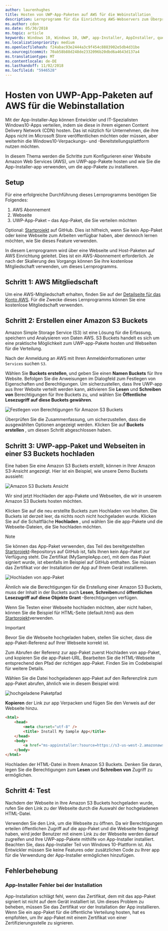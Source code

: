 ```yaml
---
author: laurenhughes
title: Hosten von UWP-App-Paketen auf AWS für die Webinstallation
description: Lernprogramm für die Einrichtung AWS-Webservers zum Überprüfen der app-Installation über App-Installer-App
ms.author: cdon
ms.date: 05/30/2018
ms.topic: article
keywords: Windows 10, Windows 10, UWP, app-Installer, AppInstaller, querladen, im Zusammenhang mit festgelegten, optionale Pakete, AWS
ms.localizationpriority: medium
ms.openlocfilehash: f24abac93e2444a3c9f454c8883902e5db4d31be
ms.sourcegitcommit: 70ab58b88d248de2332096b20dbd6a4643d137a4
ms.translationtype: MT
ms.contentlocale: de-DE
ms.lasthandoff: 11/02/2018
ms.locfileid: "5946528"
---
```

# <a name="hosting-uwp-app-packages-on-aws-for-web-install"></a>Hosten von UWP-App-Paketen auf AWS für die Webinstallation

Mit der App-Installer-App können Entwickler und IT-Spezialisten Windows10-Apps verteilen, indem sie diese in ihrem eigenen Content Delivery Network (CDN) hosten. Das ist nützlich für Unternehmen, die ihre Apps nicht im Microsoft Store veröffentlichen möchten oder müssen, aber weiterhin die Windows10-Verpackungs- und -Bereitstellungsplattform nutzen möchten.

In diesem Thema werden die Schritte zum Konfigurieren einer Website Amazon Web Services (AWS), um UWP-app-Pakete hosten und wie Sie die App-Installer-app verwenden, um die app-Pakete zu installieren.

## <a name="setup"></a>Setup

Für eine erfolgreiche Durchführung dieses Lernprogramms benötigen Sie Folgendes:
 
1. AWS Abonnement 
2. Webseite
3. UWP-App-Paket – das App-Paket, die Sie verteilen möchten

Optional: [Startprojekt](https://github.com/AppInstaller/MySampleWebApp) auf GitHub. Dies ist hilfreich, wenn Sie kein App-Paket oder keine Webseite zum Arbeiten verfügbar haben, aber dennoch lernen möchten, wie Sie dieses Feature verwenden.

In diesem Lernprogramm wird über eine Webseite und Host-Paketen auf AWS Einrichtung geleitet. Dies ist ein AWS-Abonnement erforderlich. Je nach der Skalierung des Vorgangs können Sie ihre kostenlose Mitgliedschaft verwenden, um dieses Lernprogramms. 

## <a name="step-1---aws-membership"></a>Schritt 1: AWS Mitgliedschaft
Um eine AWS-Mitgliedschaft erhalten, finden Sie auf der [Detailseite für das Konto AWS](https://aws.amazon.com/free/). Für die Zwecke dieses Lernprogramms können Sie eine kostenlose Mitgliedschaft verwenden.

## <a name="step-2---create-an-amazon-s3-bucket"></a>Schritt 2: Erstellen einer Amazon S3 Buckets

Amazon Simple Storage Service (S3) ist eine Lösung für die Erfassung, speichern und Analysieren von Daten AWS. S3 Buckets handelt es sich um eine praktische Möglichkeit zum UWP-app-Pakete hosten und Webseiten für die Verteilung. 

Nach der Anmeldung an AWS mit Ihren Anmeldeinformationen unter `Services` suchen `S3`. 

Wählen Sie **Buckets erstellen**, und geben Sie einen **Namen Buckets** für Ihre Website. Befolgen Sie die Anweisungen im Dialogfeld zum Festlegen von Eigenschaften und Berechtigungen. Um sicherzustellen, dass Ihre UWP-app aus Ihrer Website verteilt werden kann, aktivieren Sie **Lesen** und **Schreiben von** Berechtigungen für Ihre Buckets zu, und wählen Sie **Öffentliche Lesezugriff auf diese Buckets gewähren**.

![Festlegen von Berechtigungen für Amazon S3 Buckets](images/aws-permissions.png) 

Überprüfen Sie die Zusammenfassung, um sicherzustellen, dass die ausgewählten Optionen angezeigt werden. Klicken Sie auf **Buckets erstellen** , um diesen Schritt abgeschlossen haben. 

## <a name="step-3---upload-uwp-app-package-and-web-pages-to-an-s3-bucket"></a>Schritt 3: UWP-app-Paket und Webseiten in einer S3 Buckets hochladen

Eine haben Sie eine Amazon S3 Buckets erstellt, können in Ihrer Amazon S3-Ansicht angezeigt. Hier ist ein Beispiel, wie unsere Demo Buckets aussieht:

![Amazon S3 Buckets Ansicht](images/aws-post-create.png)

Wir sind jetzt Hochladen der app-Pakete und Webseiten, die wir in unserem Amazon S3 Buckets hosten möchten. 

Klicken Sie auf die neu erstellte Buckets zum Hochladen von Inhalten. Die Buckets ist derzeit leer, da nichts noch nicht hochgeladen wurde. Klicken Sie auf die Schaltfläche **Hochladen** , und wählen Sie die app-Pakete und die Webseite-Dateien, die Sie hochladen möchten.

> [!NOTE]
> Sie können das App-Paket verwenden, das Teil des bereitgestellten [Startprojekt](https://github.com/AppInstaller/MySampleWebApp)-Repositorys auf GitHub ist, falls Ihnen kein App-Paket zur Verfügung steht. Die Zertifikat (MySampleApp.cer), mit dem das Paket signiert wurde, ist ebenfalls im Beispiel auf GitHub enthalten. Sie müssen das Zertifikat vor der Installation der App auf Ihrem Gerät installieren.

![Hochladen von app-Paket](images/aws-upload-package.png)

Ähnlich wie die Berechtigungen für die Erstellung einer Amazon S3 Buckets, muss der Inhalt in der Buckets auch **Lesen**, **Schreiben**und **öffentlichen Lesezugriff auf diese Objekte Grant** -Berechtigungen verfügen.

Wenn Sie Testen einer Webseite hochladen möchten, aber nicht haben, können Sie die Beispiel für HTML-Seite (default.html) aus dem [Startprojekt](https://github.com/AppInstaller/MySampleWebApp/blob/master/MySampleWebApp/default.html)verwenden.

> [!IMPORTANT]
> Bevor Sie die Webseite hochgeladen haben, stellen Sie sicher, dass die app-Paket-Referenz auf Ihrer Webseite korrekt ist. 

Zum Abrufen der Referenz zur app-Paket zuerst Hochladen von app-Paket, und kopieren Sie die app-Paket-URL. Bearbeiten Sie die HTML-Webseite entsprechend den Pfad der richtigen app-Paket. Finden Sie im Codebeispiel für weitere Details. 

Wählen Sie die Datei hochgeladenen app-Paket auf den Referenzlink zum app-Paket abrufen, ähnlich wie in diesem Beispiel wird:

![hochgeladene Paketpfad](images/aws-package-path.png)

**Kopieren** der Link zur app Verpacken und fügen Sie den Verweis auf der Webseite hinzu. 

```html
<html>
    <head>
        <meta charset="utf-8" />
        <title> Install My Sample App</title>
    </head>
    <body>
        <a href="ms-appinstaller:?source=https://s3-us-west-2.amazonaws.com/appinstaller-aws-demo/MySampleApp.appxbundle"> Install My Sample App</a>
    </body>
</html>
```
Hochladen der HTML-Datei in Ihrem Amazon S3 Buckets. Denken Sie daran, legen Sie die Berechtigungen zum **Lesen** und **Schreiben von** Zugriff zu ermöglichen.

## <a name="step-4---test"></a>Schritt 4: Test

Nachdem der Webseite in Ihre Amazon S3 Buckets hochgeladen wurde, rufen Sie den Link zu der Webseite durch die Auswahl der hochgeladenen HTML-Datei.

Verwenden Sie den Link, um die Webseite zu öffnen. Da wir Berechtigungen erteilen öffentlichen Zugriff auf die app-Paket und die Webseite festgelegt haben, wird jeder Benutzer mit einem Link zu der Webseite werden darauf zugreifen und Ihre UWP-app-Pakete mithilfe von App-Installer installiert. Beachten Sie, dass App-Installer Teil von Windows 10-Plattform ist. Als Entwickler müssen Sie keine Features oder zusätzlichen Code zu Ihrer app für die Verwendung der App-Installer ermöglichen hinzufügen. 

## <a name="troubleshooting"></a>Fehlerbehebung

### <a name="app-installer-fails-to-install"></a>App-Installer Fehler bei der Installation 

App-Installation schlägt fehl, wenn das Zertifikat, dem mit das app-Paket signiert ist nicht auf dem Gerät installiert ist. Um dieses Problem zu beheben, müssen Sie das Zertifikat vor der Installation der App installieren. Wenn Sie ein app-Paket für die öffentliche Verteilung hosten, hat es empfohlen, um Ihr app-Paket mit einem Zertifikat von einer Zertifizierungsstelle zu signieren. 


